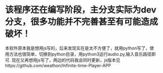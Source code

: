 # 该程序还在编写阶段，主分支实际为dev分支，很多功能并不完善甚至有可能造成破坏！
本软件原本我是想用js写的，后来发现实在是太不方便了，就用python写了，使用方法也很简单，切换到python目录，用python3运行audio.py,输入音乐路径即可.
现在又再想用js写了，两边的代码我会同时更新，js版本见https://github.com/weathon/Infinite-time-Player-APP
